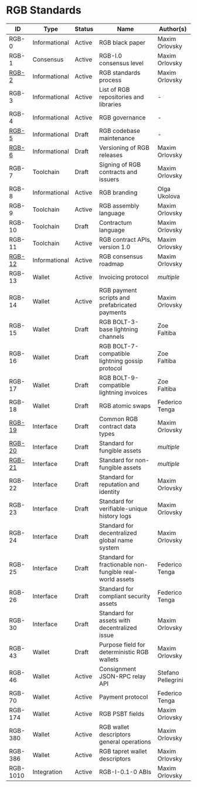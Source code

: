 # RGB Standards

| ID       | Type          | Status | Name                                                     | Author(s)          |
|----------|---------------|--------|----------------------------------------------------------|--------------------|
| RGB-0    | Informational | Active | RGB black paper                                          | Maxim Orlovsky     |
| RGB-1    | Consensus     | Active | RGB-I.0 consensus level                                  | Maxim Orlovsky     |
| [RGB-2]  | Informational | Active | RGB standards process                                    | Maxim Orlovsky     |
| RGB-3    | Informational | Active | List of RGB repositories and libraries                   | -                  |
| RGB-4    | Informational | Active | RGB governance                                           | -                  |
| [RGB-5]  | Informational | Draft  | RGB codebase maintenance                                 | -                  |
| [RGB-6]  | Informational | Draft  | Versioning of RGB releases                               | Maxim Orlovsky     |
| RGB-7    | Toolchain     | Draft  | Signing of RGB contracts and issuers                     | Maxim Orlovsky     |
| RGB-8    | Informational | Active | RGB branding                                             | Olga Ukolova       |
| RGB-9    | Toolchain     | Active | RGB assembly language                                    | Maxim Orlovsky     |
| RGB-10   | Toolchain     | Draft  | Contractum language                                      | Maxim Orlovsky     |
| RGB-11   | Toolchain     | Active | RGB contract APIs, version 1.0                           | Maxim Orlovsky     |
| [RGB-12] | Informational | Active | RGB consensus roadmap                                    | Maxim Orlovsky     |
| RGB-13   | Wallet        | Active | Invoicing protocol                                       | _multiple_         |
| RGB-14   | Wallet        | Active | RGB payment scripts and prefabricated payments           | Maxim Orlovsky     |
| RGB-15   | Wallet        | Draft  | RGB BOLT-3-base lightning channels                       | Zoe Faltiba        |
| RGB-16   | Wallet        | Draft  | RGB BOLT-7-compatible lightning gossip protocol          | Zoe Faltiba        |
| RGB-17   | Wallet        | Draft  | RGB BOLT-9-compatible lightning invoices                 | Zoe Faltiba        |
| RGB-18   | Wallet        | Draft  | RGB atomic swaps                                         | Federico Tenga     |
| [RGB-19] | Interface     | Draft  | Common RGB contract data types                           | Maxim Orlovsky     |
| [RGB-20] | Interface     | Draft  | Standard for fungible assets                             | _multiple_         |
| [RGB-21] | Interface     | Draft  | Standard for non-fungible assets                         | _multiple_         |
| RGB-22   | Interface     | Draft  | Standard for reputation and identity                     | Maxim Orlovsky     |
| RGB-23   | Interface     | Draft  | Standard for verifiable-unique history logs              | Maxim Orlovsky     |
| RGB-24   | Interface     | Draft  | Standard for decentralized global name system            | Maxim Orlovsky     |
| RGB-25   | Interface     | Draft  | Standard for fractionable non-fungible real-world assets | Federico Tenga     |
| RGB-26   | Interface     | Draft  | Standard for compliant security assets                   | Federico Tenga     |
| RGB-30   | Interface     | Draft  | Standard for assets with decentralized issue             | Maxim Orlovsky     |
| RGB-43   | Wallet        | Draft  | Purpose field for deterministic RGB wallets              | Maxim Orlovsky     |
| RGB-46   | Wallet        | Active | Consignment JSON-RPC relay API                           | Stefano Pellegrini |
| RGB-70   | Wallet        | Active | Payment protocol                                         | Federico Tenga     |
| RGB-174  | Wallet        | Active | RGB PSBT fields                                          | Maxim Orlovsky     |
| RGB-380  | Wallet        | Active | RGB wallet descriptors general operations                | Maxim Orlovsky     |
| RGB-386  | Wallet        | Active | RGB tapret wallet descriptors                            | Maxim Orlovsky     |
| RGB-1010 | Integration   | Active | RGB-I-0.1-0 ABIs                                         | Maxim Orlovsky     |

[RGB-2]: https://github.com/RGB-WG/RFC/blob/master/RGB-2.md
[RGB-5]: https://github.com/RGB-WG/RFC/blob/master/RGB-6.md
[RGB-6]: https://github.com/RGB-WG/RFC/blob/master/RGB-6.md
[RGB-12]: https://github.com/RGB-WG/RFC/blob/master/RGB-12.md
[RGB-19]: https://github.com/RGB-WG/RFC/blob/master/RGB-19.md
[RGB-20]: https://github.com/RGB-WG/RFC/blob/master/RGB-20.md
[RGB-21]: https://github.com/RGB-WG/RFC/blob/master/RGB-21.md
